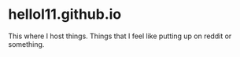 # hellol11.github.io

This where I host things. Things that I feel like putting up on reddit or something.
